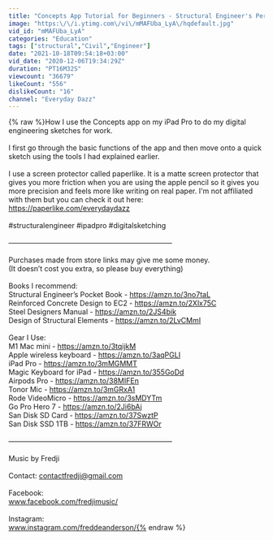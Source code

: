 ```yaml
---
title: "Concepts App Tutorial for Beginners - Structural Engineer's Perspective"
image: "https:\/\/i.ytimg.com\/vi\/mMAFUba_LyA\/hqdefault.jpg"
vid_id: "mMAFUba_LyA"
categories: "Education"
tags: ["structural","Civil","Engineer"]
date: "2021-10-18T09:54:18+03:00"
vid_date: "2020-12-06T19:34:29Z"
duration: "PT16M32S"
viewcount: "36679"
likeCount: "556"
dislikeCount: "16"
channel: "Everyday Dazz"
---
```

{% raw %}How I use the Concepts app on my iPad Pro to do my digital engineering sketches for work. <br /><br />I first go through the basic functions of the app and then move onto a quick sketch using the tools I had explained earlier. <br /><br />I use a screen protector called paperlike. It is a matte screen protector that gives you more friction when you are using the apple pencil so it gives you more precision and feels more like writing on real paper. I'm not affiliated with them but you can check it out here: <a rel="nofollow" target="blank" href="https://paperlike.com/everydaydazz">https://paperlike.com/everydaydazz</a> <br /><br />#structuralengineer #ipadpro #digitalsketching<br /><br />———————————————————————<br /><br />Purchases made from store links may give me some money. <br />(It doesn’t cost you extra, so please buy everything)<br /><br />Books I recommend:<br />Structural Engineer’s Pocket Book - <a rel="nofollow" target="blank" href="https://amzn.to/3no7taL">https://amzn.to/3no7taL</a><br />Reinforced Concrete Design to EC2 - <a rel="nofollow" target="blank" href="https://amzn.to/2Xlx75C">https://amzn.to/2Xlx75C</a><br />Steel Designers Manual - <a rel="nofollow" target="blank" href="https://amzn.to/2JS4bik">https://amzn.to/2JS4bik</a><br />Design of Structural Elements - <a rel="nofollow" target="blank" href="https://amzn.to/2LvCMmI">https://amzn.to/2LvCMmI</a><br /><br />Gear I Use:<br />M1 Mac mini - <a rel="nofollow" target="blank" href="https://amzn.to/3tqijkM">https://amzn.to/3tqijkM</a><br />Apple wireless keyboard - <a rel="nofollow" target="blank" href="https://amzn.to/3aqPGLI">https://amzn.to/3aqPGLI</a> <br />iPad Pro - <a rel="nofollow" target="blank" href="https://amzn.to/3mMGMMT">https://amzn.to/3mMGMMT</a><br />Magic Keyboard for iPad - <a rel="nofollow" target="blank" href="https://amzn.to/355GoDd">https://amzn.to/355GoDd</a><br />Airpods Pro - <a rel="nofollow" target="blank" href="https://amzn.to/38MIFEn">https://amzn.to/38MIFEn</a><br />Tonor Mic - <a rel="nofollow" target="blank" href="https://amzn.to/3mGRxA1">https://amzn.to/3mGRxA1</a><br />Rode VideoMicro - <a rel="nofollow" target="blank" href="https://amzn.to/3sMDYTm">https://amzn.to/3sMDYTm</a><br />Go Pro Hero 7 - <a rel="nofollow" target="blank" href="https://amzn.to/2Ji6bAj">https://amzn.to/2Ji6bAj</a><br />San Disk SD Card - <a rel="nofollow" target="blank" href="https://amzn.to/37SwztP">https://amzn.to/37SwztP</a><br />San Disk SSD 1TB - <a rel="nofollow" target="blank" href="https://amzn.to/37FRWOr">https://amzn.to/37FRWOr</a><br /><br />———————————————————————<br /><br />Music by Fredji<br /><br />Contact: contactfredji@gmail.com<br /><br />Facebook:<br />www.facebook.com/fredjimusic/<br /><br />Instagram:<br />www.instagram.com/freddeanderson/{% endraw %}
